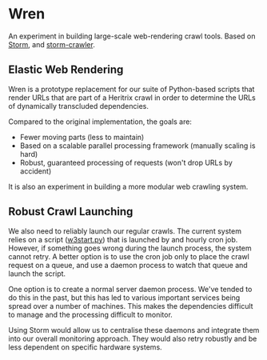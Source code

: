 # Wren

An experiment in building large-scale web-rendering crawl tools. Based on [Storm](http://storm.apache.org/), and [storm-crawler](https://github.com/DigitalPebble/storm-crawler).

## Elastic Web Rendering

Wren is a prototype replacement for our suite of Python-based scripts that render URLs that are part of a Heritrix crawl in order to determine the URLs of dynamically transcluded dependencies.

Compared to the original implementation, the goals are:

- Fewer moving parts (less to maintain)
- Based on a scalable parallel processing framework (manually scaling is hard)
- Robust, guaranteed processing of requests (won't drop URLs by accident)

It is also an experiment in building a more modular web crawling system.

## Robust Crawl Launching

We also need to reliably launch our regular crawls. The current system relies on a script ([w3start.py](https://github.com/ukwa/python-w3act/blob/master/w3start.py)) that is launched by and hourly cron job. However, if something goes wrong during the launch process, the system cannot retry. A better option is to use the cron job only to place the crawl request on a queue, and use a daemon process to watch that queue and launch the script.

One option is to create a normal server daemon process. We've tended to do this in the past, but this has led to various important services being spread over a number of machines. This makes the dependencies difficult to manage and the processing difficult to monitor.

Using Storm would allow us to centralise these daemons and integrate them into our overall monitoring approach. They would also retry robustly and be less dependent on specific hardware systems.